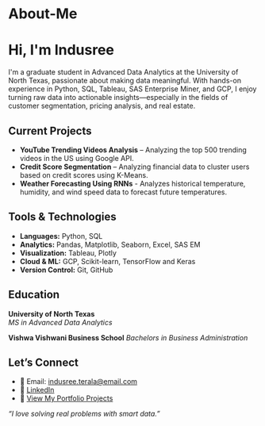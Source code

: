 # About-Me

# Hi, I'm Indusree

I'm a graduate student in Advanced Data Analytics at the University of North Texas, passionate about making data meaningful. With hands-on experience in Python, SQL, Tableau, SAS Enterprise Miner, and GCP, I enjoy turning raw data into actionable insights—especially in the fields of customer segmentation, pricing analysis, and real estate.

## Current Projects

- **YouTube Trending Videos Analysis** – Analyzing the top 500 trending videos in the US using Google API.
- **Credit Score Segmentation** – Analyzing financial data to cluster users based on credit scores using K-Means.
- **Weather Forecasting Using RNNs** - Analyzes historical temperature, humidity, and wind speed data to forecast future temperatures.

## Tools & Technologies

- **Languages:** Python, SQL
- **Analytics:** Pandas, Matplotlib, Seaborn, Excel, SAS EM
- **Visualization:** Tableau, Plotly
- **Cloud & ML:** GCP, Scikit-learn, TensorFlow and Keras 
- **Version Control:** Git, GitHub

## Education

**University of North Texas**  
*MS in Advanced Data Analytics*

**Vishwa Vishwani Business School**
*Bachelors in Business Administration*

## Let’s Connect

- 📧 Email: indusree.terala@email.com  
- 💼 [LinkedIn](https://www.linkedin.com/in/indusree-terala-473918169/)  
- 📁 [View My Portfolio Projects](https://github.com/I-Terala)


_“I love solving real problems with smart data.”_
